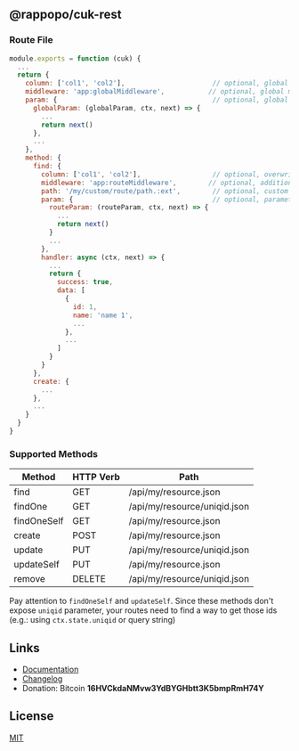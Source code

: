 ## @rappopo/cuk-rest

### Route File

```javascript
module.exports = function (cuk) {
  ...
  return {
    column: ['col1', 'col2'],                      // optional, global columns
    middleware: 'app:globalMiddleware',           // optional, global middleware
    param: {                                       // optional, global parameter handler
      globalParam: (globalParam, ctx, next) => {
        ...
        return next()
      },
      ...
    },
    method: {
      find: {
        column: ['col1', 'col2'],                  // optional, overwrite global columns here
        middleware: 'app:routeMiddleware',        // optional, additional middleware
        path: '/my/custom/route/path.:ext',        // optional, custom route path
        param: {                                   // optional, parameter handler local to this method
          routeParam: (routeParam, ctx, next) => {
            ...
            return next()
          }
          ...
        },
        handler: async (ctx, next) => {
          ...
          return {
            success: true,
            data: [
              {
                id: 1,
                name: 'name 1',
                ...
              },
              ...
            ]
          }
        }
      },
      create: {
        ...
      },
      ...
    }
  }
}
```

### Supported Methods

| Method | HTTP Verb | Path |
| ------ | --------- | ---- |
| find | GET | /api/my/resource.json |
| findOne | GET | /api/my/resource/uniqid.json |
| findOneSelf | GET | /api/my/resource.json |
| create | POST | /api/my/resource.json |
| update | PUT | /api/my/resource/uniqid.json |
| updateSelf | PUT | /api/my/resource.json |
| remove | DELETE | /api/my/resource/uniqid.json |

Pay attention to ```findOneSelf``` and ```updateSelf```. Since these methods don't expose ```uniqid``` parameter, your routes need to find a way to get those ids (e.g.: using ```ctx.state.uniqid``` or query string)

## Links

* [Documentation](https://docs.rappopo.com/cuk-rest/)
* [Changelog](CHANGELOG.md)
* Donation: Bitcoin **16HVCkdaNMvw3YdBYGHbtt3K5bmpRmH74Y**

## License

[MIT](LICENSE.md)
